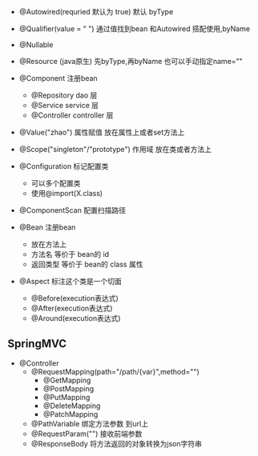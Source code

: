 - @Autowired(requried 默认为 true)
默认 byType

- @Qualifier(value = " ")   通过值找到bean
和Autowired 搭配使用,byName

- @Nullable

- @Resource (java原生)    先byType,再byName
也可以手动指定name=""

- @Component  注册bean 
    - @Repository   dao 层
    - @Service         service 层
    - @Controller    controller 层
- @Value("zhao")   属性赋值
    放在属性上或者set方法上
 - @Scope("singleton"/"prototype")  作用域
    放在类或者方法上

- @Configuration   标记配置类
    - 可以多个配置类
    - 使用@import(X.class)
- @ComponentScan   配置扫描路径
- @Bean   注册bean 
    - 放在方法上
    - 方法名 等价于 bean的 id
    - 返回类型 等价于 bean的 class 属性 

- @Aspect    标注这个类是一个切面
    - @Before(execution表达式)
    - @After(execution表达式)
    - @Around(execution表达式)


## SpringMVC
- @Controller
    - @RequestMapping(path="/path/{var}",method="")
        - @GetMapping
        - @PostMapping
        - @PutMapping
        - @DeleteMapping
        - @PatchMapping  
    - @PathVariable 绑定方法参数 到url上
    - @RequestParam("") 接收前端参数
    - @ResponseBody     将方法返回的对象转换为json字符串